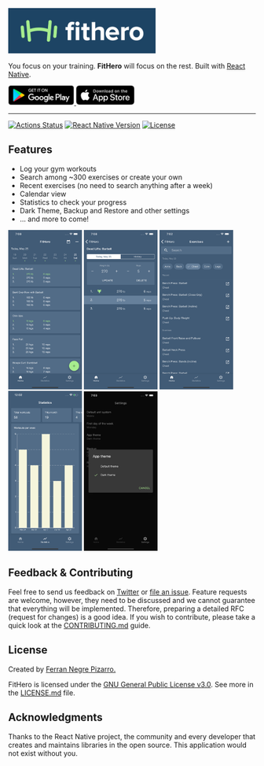 <img alt="FitHero" src="assets/logo.png" width="300" height="92" />

You focus on your training. **FitHero** will focus on the rest. Built with [React Native](https://github.com/facebook/react-native).

<a href="https://play.google.com/store/apps/details?id=com.fnp.fithero">
  <img alt="Get it on Google Play" title="Google Play" src="assets/play-store.png" height="40">
</a>

<a href="https://apps.apple.com/us/app/fithero-gym-workout-tracker/id1465707550">
  <img alt="Download on the App Store" title="App Store" src="assets/apple-store.png" height="40">
</a>

---

[![Actions Status](https://github.com/ferrannp/fithero/workflows/CI/badge.svg)](https://github.com/ferrannp/fithero/actions)
[![React Native Version](https://img.shields.io/github/package-json/dependency-version/ferrannp/fithero/react-native?color=%2361dafb)](https://github.com/react-native-community/releases/blob/master/CHANGELOG.md)
[![License](https://img.shields.io/github/license/ferrannp/fithero)](https://github.com/ferrannp/fithero/blob/master/LICENSE)

## Features

* Log your gym workouts
* Search among ~300 exercises or create your own
* Recent exercises (no need to search anything after a week)
* Calendar view
* Statistics to check your progress
* Dark Theme, Backup and Restore and other settings
* ... and more to come!

<p float="left">
  <img src="assets/screen1.png" alt="screenshot-1" width="150">
  <img src="assets/screen2.png" alt="screenshot-2" width="150">
  <img src="assets/screen3.png" alt="screenshot-3" width="150">
  <img src="assets/screen4.png" alt="screenshot-4"width="150">
  <img src="assets/screen5.png" alt="screenshot-5" width="150">
</p>

## Feedback & Contributing

Feel free to send us feedback on [Twitter](https://twitter.com/fitheroapp) or [file an issue](https://github.com/ferrannp/fithero/issues). Feature requests are welcome, however, they need to be discussed and we cannot guarantee that everything will be implemented. Therefore, preparing a detailed RFC (request for changes) is a good idea. If you wish to contribute, please take a quick look at the [CONTRIBUTING.md](./CONTRIBUTING.md) guide.

## License

Created by <a href="https://ferrannp.com">Ferran Negre Pizarro.</a>

FitHero is licensed under the [GNU General Public License v3.0](https://en.wikipedia.org/wiki/GNU_General_Public_License). See more in the [LICENSE.md](LICENSE) file.

## Acknowledgments

Thanks to the React Native project, the community and every developer that creates and maintains libraries in the open source. This application would not exist without you.

